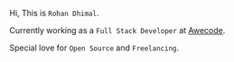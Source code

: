 Hi, This is `Rohan Dhimal`.

Currently working as a `Full Stack Developer` at [Awecode](https://www.awecode.com/).

Special love for `Open Source` and `Freelancing`.
